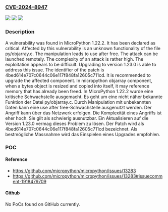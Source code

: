 ### [CVE-2024-8947](https://cve.mitre.org/cgi-bin/cvename.cgi?name=CVE-2024-8947)
![](https://img.shields.io/static/v1?label=Product&message=MicroPython&color=blue)
![](https://img.shields.io/static/v1?label=Version&message=1.22.2%20&color=brightgreen)
![](https://img.shields.io/static/v1?label=Vulnerability&message=Use%20After%20Free&color=brightgreen)

### Description

A vulnerability was found in MicroPython 1.22.2. It has been declared as critical. Affected by this vulnerability is an unknown functionality of the file py/objarray.c. The manipulation leads to use after free. The attack can be launched remotely. The complexity of an attack is rather high. The exploitation appears to be difficult. Upgrading to version 1.23.0 is able to address this issue. The identifier of the patch is 4bed614e707c0644c06e117f848fa12605c711cd. It is recommended to upgrade the affected component. In micropython objarray component, when a bytes object is resized and copied into itself, it may reference memory that has already been freed.
In MicroPython 1.22.2 wurde eine kritische Schwachstelle ausgemacht. Es geht um eine nicht näher bekannte Funktion der Datei py/objarray.c. Durch Manipulation mit unbekannten Daten kann eine use after free-Schwachstelle ausgenutzt werden. Der Angriff kann über das Netzwerk erfolgen. Die Komplexität eines Angriffs ist eher hoch. Sie gilt als schwierig ausnutzbar. Ein Aktualisieren auf die Version 1.23.0 vermag dieses Problem zu lösen. Der Patch wird als 4bed614e707c0644c06e117f848fa12605c711cd bezeichnet. Als bestmögliche Massnahme wird das Einspielen eines Upgrades empfohlen.

### POC

#### Reference
- https://github.com/micropython/micropython/issues/13283
- https://github.com/micropython/micropython/issues/13283#issuecomment-1918479709

#### Github
No PoCs found on GitHub currently.

